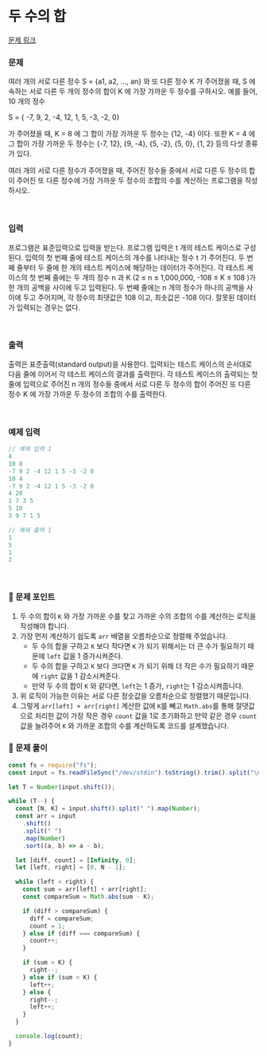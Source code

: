 # 두 수의 합

[문제 링크](https://www.acmicpc.net/problem/9024)

### 문제

여러 개의 서로 다른 정수 S = {a1, a2, …, an} 와 또 다른 정수 K 가 주어졌을 때, S 에 속하는 서로 다른 두 개의 정수의 합이 K 에 가장 가까운 두 정수를 구하시오. 예를 들어, 10 개의 정수

S = { -7, 9, 2, -4, 12, 1, 5, -3, -2, 0}

가 주어졌을 때, K = 8 에 그 합이 가장 가까운 두 정수는 {12, -4} 이다. 또한 K = 4 에 그 합이 가장 가까운 두 정수는 {-7, 12}, {9, -4}, {5, -2}, {5, 0}, {1, 2} 등의 다섯 종류가 있다.

여러 개의 서로 다른 정수가 주어졌을 때, 주어진 정수들 중에서 서로 다른 두 정수의 합이 주어진 또 다른 정수에 가장 가까운 두 정수의 조합의 수를 계산하는 프로그램을 작성하시오.

<br/>

### 입력

프로그램은 표준입력으로 입력을 받는다. 프로그램 입력은 t 개의 테스트 케이스로 구성된다. 입력의 첫 번째 줄에 테스트 케이스의 개수를 나타내는 정수 t 가 주어진다. 두 번째 줄부터 두 줄에 한 개의 테스트 케이스에 해당하는 데이터가 주어진다. 각 테스트 케이스의 첫 번째 줄에는 두 개의 정수 n 과 K (2 ≤ n ≤ 1,000,000, -108 ≤ K ≤ 108 )가 한 개의 공백을 사이에 두고 입력된다. 두 번째 줄에는 n 개의 정수가 하나의 공백을 사이에 두고 주어지며, 각 정수의 최댓값은 108 이고, 최솟값은 -108 이다. 잘못된 데이터가 입력되는 경우는 없다.

<br/>

### 출력

출력은 표준출력(standard output)을 사용한다. 입력되는 테스트 케이스의 순서대로 다음 줄에 이어서 각 테스트 케이스의 결과를 출력한다. 각 테스트 케이스의 출력되는 첫 줄에 입력으로 주어진 n 개의 정수들 중에서 서로 다른 두 정수의 합이 주어진 또 다른 정수 K 에 가장 가까운 두 정수의 조합의 수를 출력한다.

<br/>

### 예제 입력

```jsx
// 예제 입력 1
4
10 8
-7 9 2 -4 12 1 5 -3 -2 0
10 4
-7 9 2 -4 12 1 5 -3 -2 0
4 20
1 7 3 5
5 10
3 9 7 1 5

// 예제 출력 1
1
5
1
2
```

<br/>

### 📕 문제 포인트

1. 두 수의 합이 `K` 와 가장 가까운 수를 찾고 가까운 수의 조합의 수를 계산하는 로직을 작성해야 합니다.
2. 가장 먼저 계산하기 쉽도록 `arr` 배열을 오름차순으로 정렬해 주었습니다.
   - 두 수의 합을 구하고 `K` 보다 작다면 `K` 가 되기 위해서는 더 큰 수가 필요하기 때문에 `left` 값을 1 증가시켜준다.
   - 두 수의 합을 구하고 `K` 보다 크다면 `K` 가 되기 위해 더 작은 수가 필요하기 때문에 `right` 값을 1 감소시켜준다.
   - 만약 두 수의 합이 `K` 와 같다면, `left`는 1 증가, `right`는 1 감소시켜줍니다.
3. 위 로직이 가능한 이유는 서로 다른 정숫값을 오름차순으로 정렬했기 때문입니다.
4. 그렇게 `arr[left] + arr[right]` 계산한 값에 `K`를 빼고 `Math.abs`를 통해 절댓값으로 처리한 값이 가장 작은 경우 `count` 값을 1로 초기화하고 만약 같은 경우 `count` 값을 늘려주어 `K` 와 가까운 조합의 수를 계산하도록 코드를 설계했습니다.

### 📝 문제 풀이

```js
const fs = require("fs");
const input = fs.readFileSync("/dev/stdin").toString().trim().split("\n");

let T = Number(input.shift());

while (T--) {
  const [N, K] = input.shift().split(" ").map(Number);
  const arr = input
    .shift()
    .split(" ")
    .map(Number)
    .sort((a, b) => a - b);

  let [diff, count] = [Infinity, 0];
  let [left, right] = [0, N - 1];

  while (left < right) {
    const sum = arr[left] + arr[right];
    const compareSum = Math.abs(sum - K);

    if (diff > compareSum) {
      diff = compareSum;
      count = 1;
    } else if (diff === compareSum) {
      count++;
    }

    if (sum > K) {
      right--;
    } else if (sum < K) {
      left++;
    } else {
      right--;
      left++;
    }
  }

  console.log(count);
}
```
